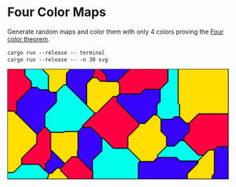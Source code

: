 # Four Color Maps

Generate random maps and color them with only 4 colors proving the [Four color
theorem][0].

```shell
cargo run --release -- terminal
cargo run --release -- -n 30 svg
```

![map.svg](images/map.svg)

[0]: https://en.wikipedia.org/wiki/Four_color_theorem
